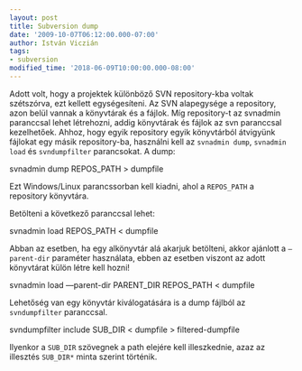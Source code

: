 ```yaml
---
layout: post
title: Subversion dump
date: '2009-10-07T06:12:00.000-07:00'
author: István Viczián
tags:
- subversion
modified_time: '2018-06-09T10:00:00.000-08:00'
---
```


Adott volt, hogy a projektek különböző SVN repository-kba voltak
szétszórva, ezt kellett egységesíteni. Az SVN alapegysége a repository,
azon belül vannak a könyvtárak és a fájlok. Míg repository-t az svnadmin
paranccsal lehet létrehozni, addig könyvtárak és fájlok az svn
paranccsal kezelhetőek. Ahhoz, hogy egyik repository egyik könyvtárból
átvigyünk fájlokat egy másik repository-ba, használni kell az `svnadmin
dump`, `svnadmin load` és `svndumpfilter` parancsokat. A dump:

  svnadmin dump REPOS_PATH &gt; dumpfile

Ezt Windows/Linux parancssorban kell kiadni, ahol a `REPOS_PATH` a
repository könyvtára.

Betölteni a következő paranccsal lehet:

  svnadmin load REPOS_PATH < dumpfile

Abban az esetben, ha egy alkönyvtár alá akarjuk betölteni, akkor
ajánlott a `—parent-dir` paraméter használata, ebben az esetben viszont az
adott könyvtárat külön létre kell hozni!

  svnadmin load —parent-dir PARENT_DIR REPOS_PATH < dumpfile

Lehetőség van egy könyvtár kiválogatására is a dump fájlból az
`svndumpfilter` paranccsal.

  svndumpfilter include SUB_DIR < dumpfile > filtered-dumpfile

Ilyenkor a `SUB_DIR` szövegnek a path elejére kell illeszkednie, azaz az
illesztés `SUB_DIR*` minta szerint történik.
